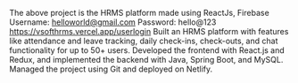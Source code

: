 The above project is the HRMS platform made using ReactJs, Firebase 
Username: helloworld@gmail.com
Password: hello@123  
https://vsofthrms.vercel.app/userlogin
Built an HRMS platform with features like attendance and leave tracking, daily check-ins, check-outs, and chat functionality for up to 50+ users. Developed the frontend with React.js and Redux, and implemented the backend with Java, Spring Boot, and MySQL. Managed the project using Git and deployed on Netlify.

